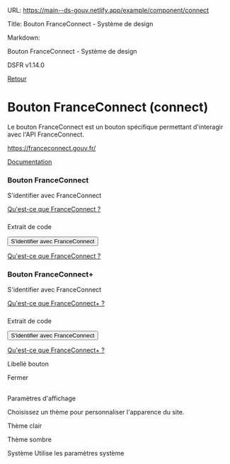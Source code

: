 URL:
https://main--ds-gouv.netlify.app/example/component/connect

Title:
Bouton FranceConnect - Système de design

Markdown:

Bouton FranceConnect - Système de design


DSFR v1.14.0


[Retour](../)


# Bouton FranceConnect (connect)


Le bouton FranceConnect est un bouton spécifique permettant d'interagir avec l'API FranceConnect.

https://franceconnect.gouv.fr/


[Documentation](https://www.systeme-de-design.gouv.fr/elements-d-interface/composants/bouton-franceconnect)


### Bouton FranceConnect


S'identifier avec
FranceConnect


[Qu'est-ce que FranceConnect ?](https://franceconnect.gouv.fr/)


###
Extrait de code


<div class="fr-connect-group">
<button class="fr-connect" id="connect-1068" type="button">
<span class="fr-connect__login">S'identifier avec</span>
<span class="fr-connect__brand">FranceConnect</span>
</button>
<p>
<a href="https://franceconnect.gouv.fr/" id="connect-link-1069" target="_blank" rel="noopener" title="Qu'est-ce que FranceConnect ? - nouvelle fenêtre">Qu'est-ce que FranceConnect ?</a>
</p>
</div>


### Bouton FranceConnect+


S'identifier avec
FranceConnect


[Qu'est-ce que FranceConnect+ ?](https://franceconnect.gouv.fr/france-connect-plus)


###
Extrait de code


<div class="fr-connect-group">
<button class="fr-connect fr-connect--plus" id="connect-1073" type="button">
<span class="fr-connect__login">S'identifier avec</span>
<span class="fr-connect__brand">FranceConnect</span>
</button>
<p>
<a href="https://franceconnect.gouv.fr/france-connect-plus" id="connect-link-1074" target="_blank" rel="noopener" title="Qu'est-ce que FranceConnect+ ? - nouvelle fenêtre">Qu'est-ce que FranceConnect+ ?</a>
</p>
</div>


Libellé bouton


Fermer


##
Paramètres d'affichage


Choisissez un thème pour personnaliser l'apparence du site.


Thème clair


Thème sombre


Système
Utilise les paramètres système
